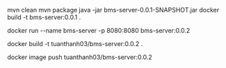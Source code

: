 mvn clean
mvn package
java -jar bms-server-0.0.1-SNAPSHOT.jar
docker build -t bms-server:0.0.1 .


docker run --name bms-server -p 8080:8080 bms-server:0.0.2


docker build -t tuanthanh03/bms-server:0.0.2 .

docker image push tuanthanh03/bms-server:0.0.2
